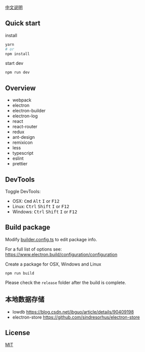 [中文说明](./README.zh-cn.md)
## Quick start
install
```bash
yarn
# or
npm install
```

start dev
```bash
npm run dev
```

## Overview
- webpack
- electron
- electron-builder
- electron-log
- react
- react-router
- redux
- ant-design
- remixicon
- less
- typescript
- eslint
- prettier

## DevTools

Toggle DevTools:

* OSX: <kbd>Cmd</kbd> <kbd>Alt</kbd> <kbd>I</kbd> or <kbd>F12</kbd>
* Linux: <kbd>Ctrl</kbd> <kbd>Shift</kbd> <kbd>I</kbd> or <kbd>F12</kbd>
* Windows: <kbd>Ctrl</kbd> <kbd>Shift</kbd> <kbd>I</kbd> or <kbd>F12</kbd>

## Build package

Modify [builder.config.ts](./build/builder.config.ts) to edit package info.

For a full list of options see: https://www.electron.build/configuration/configuration

Create a package for OSX, Windows and Linux
```
npm run build
```

Please check the `release` folder after the build is complete.

## 本地数据存储 

- lowdb
https://blog.csdn.net/jbguo/article/details/90409198
- electron-store
https://github.com/sindresorhus/electron-store

## License
[MIT](./LICENSE)